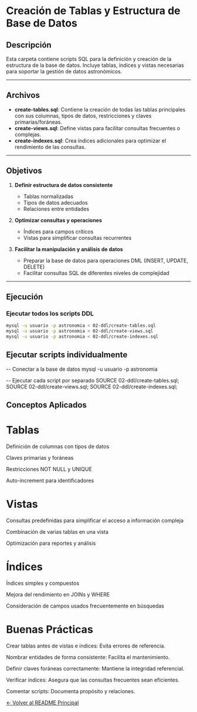 #  Creación de Tablas y Estructura de Base de Datos

## Descripción

Esta carpeta contiene scripts SQL para la definición y creación de la estructura de la base de datos. Incluye tablas, índices y vistas necesarias para soportar la gestión de datos astronómicos.

---

## Archivos

- **create-tables.sql**: Contiene la creación de todas las tablas principales con sus columnas, tipos de datos, restricciones y claves primarias/foráneas.
- **create-views.sql**: Define vistas para facilitar consultas frecuentes o complejas.
- **create-indexes.sql**: Crea índices adicionales para optimizar el rendimiento de las consultas.

---

## Objetivos

1. **Definir estructura de datos consistente**
   - Tablas normalizadas
   - Tipos de datos adecuados
   - Relaciones entre entidades

2. **Optimizar consultas y operaciones**
   - Índices para campos críticos
   - Vistas para simplificar consultas recurrentes

3. **Facilitar la manipulación y análisis de datos**
   - Preparar la base de datos para operaciones DML (INSERT, UPDATE, DELETE)
   - Facilitar consultas SQL de diferentes niveles de complejidad

---

## Ejecución

### Ejecutar todos los scripts DDL

```bash
mysql -u usuario -p astronomia < 02-ddl/create-tables.sql
mysql -u usuario -p astronomia < 02-ddl/create-views.sql
mysql -u usuario -p astronomia < 02-ddl/create-indexes.sql
```

## Ejecutar scripts individualmente
-- Conectar a la base de datos
mysql -u usuario -p astronomia

-- Ejecutar cada script por separado
SOURCE 02-ddl/create-tables.sql;
SOURCE 02-ddl/create-views.sql;
SOURCE 02-ddl/create-indexes.sql;

## Conceptos Aplicados
# Tablas

Definición de columnas con tipos de datos

Claves primarias y foráneas

Restricciones NOT NULL y UNIQUE

Auto-increment para identificadores

# Vistas

Consultas predefinidas para simplificar el acceso a información compleja

Combinación de varias tablas en una vista

Optimización para reportes y análisis

# Índices

Índices simples y compuestos

Mejora del rendimiento en JOINs y WHERE

Consideración de campos usados frecuentemente en búsquedas

# Buenas Prácticas

Crear tablas antes de vistas e índices: Evita errores de referencia.

Nombrar entidades de forma consistente: Facilita el mantenimiento.

Definir claves foráneas correctamente: Mantiene la integridad referencial.

Verificar índices: Asegura que las consultas frecuentes sean eficientes.

Comentar scripts: Documenta propósito y relaciones.


[← Volver al README Principal](../README.md)